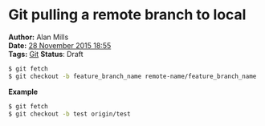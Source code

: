 Git pulling a remote branch to local
====================================
**Author:** Alan Mills  
**Date:** [28 November 2015 18:55](/blog/history/2015-11.md)  
**Tags:** [Git](/blog/categories/git.md)
**Status**: Draft

``` bash
$ git fetch
$ git checkout -b feature_branch_name remote-name/feature_branch_name
```

**Example**
``` bash
$ git fetch
$ git checkout -b test origin/test
```
